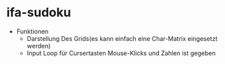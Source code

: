 # ifa-sudoku

* Funktionen
  - Darstellung Des Grids(es kann einfach eine Char-Matrix eingesetzt werden)
  - Input Loop für Cursertasten Mouse-Klicks und Zahlen ist gegeben

